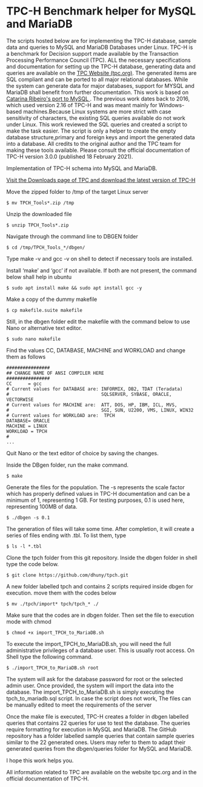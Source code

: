 # TPC-H Benchmark helper for MySQL and MariaDB


The scripts hosted below are for implementing the TPC-H database, sample data and queries to MySQL and MariaDB Databases under Linux.
TPC-H is a benchmark for Decision support made available by the Transaction Processing Performance Council (TPC). 
ALL the necessary specifications and documentation for setting up the TPC-H database, generating data and queries are available on the [TPC Website (tpc.org)](http://tpc.org/tpc_documents_current_versions/current_specifications5.asp).
The generated items are SQL compliant and can be ported to all major relational databases. While the system can generate data for major databases, support for MYSQL and MariaDB shall benefit from further documentation.
This work is based on [
Catarina Ribeiro's port to MySQL ](https://github.com/catarinaribeir0/queries-tpch-dbgen-mysql). The previous work dates back to 2016, which used version 2.16 of TPC-H and was meant mainly for Windows-based machines.Because Linux systems are more strict with case sensitivity of characters, the existing SQL queries available do not work under Linux.
This work reviewed the SQL queries and created a script to make the task easier. The script is only a helper to create the empty database structure,primary and foreign keys and import the generated data into a database.  All credits to the original author and the TPC team for making these tools available. Please consult the official documentation of TPC-H version 3.0.0 (published 18 February 2021).


Implementation of TPC-H schema into MySQL and MariaDB. 

[Visit the Downloads page of TPC and download the latest version of TPC-H](http://tpc.org/tpc_documents_current_versions/current_specifications5.asp)  

Move the zipped folder to /tmp of the target Linux server
```
$ mv TPCH_Tools*.zip /tmp
``` 
Unzip the downloaded file

```
$ unzip TPCH_Tools*.zip
``` 

Navigate through the command line to DBGEN folder  
```
$ cd /tmp/TPCH_Tools_*/dbgen/
```  

Type make -v and gcc -v on shell to detect if necessary tools are installed.

Install ‘make’ and ‘gcc’ if not available. If both are not present, the command below shall help in ubuntu
```
$ sudo apt install make && sudo apt install gcc -y
```  

Make a copy of the dummy makefile  
```
$ cp makefile.suite makefile
```  

Still, in the dbgen folder edit the makefile with the command below to use Nano or alternative text editor.
```
$ sudo nano makefile
```  
 
Find the values CC, DATABASE, MACHINE and WORKLOAD and change them as follows
```
################
## CHANGE NAME OF ANSI COMPILER HERE
################
CC      = gcc
# Current values for DATABASE are: INFORMIX, DB2, TDAT (Teradata)
#                                  SQLSERVER, SYBASE, ORACLE, VECTORWISE
# Current values for MACHINE are:  ATT, DOS, HP, IBM, ICL, MVS, 
#                                  SGI, SUN, U2200, VMS, LINUX, WIN32 
# Current values for WORKLOAD are:  TPCH
DATABASE= ORACLE
MACHINE = LINUX
WORKLOAD = TPCH
#
...
```  

Quit Nano or the text editor of choice by saving the changes.


Inside the DBgen folder, run the make command.  
```
$ make
```  

Generate the files for the population. The -s represents the scale factor which has properly defined values in TPC-H documentation and can be a minimum of 1, representing 1 GB. For testing purposes, 0.1 is used here, representing 100MB of data.  
```
$ ./dbgen -s 0.1
```  

The generation of files will take some time. After completion, it will create a series of files ending with .tbl. To list them, type
```
$ ls -l *.tbl
``` 

Clone the tpch folder from this git repository. Inside the dbgen folder in shell type the code below.
```
$ git clone https://github.com/dhuny/tpch.git
``` 
 
A new folder labelled tpch and contains 2 scripts required inside dbgen for execution. move them with the codes below 
```
$ mv ./tpch/import* tpch/tpch_* ./
``` 
Make sure that the codes are in dbgen folder. Then set the file to execution mode with chmod
```
$ chmod +x import_TPCH_to_MariaDB.sh
``` 

To execute the import_TPCH_to_MariaDB.sh, you will need the full administrative privileges of a database user. This is usually root access. On Shell type the following command.
```
$ ./import_TPCH_to_MariaDB.sh root 
```
The system will ask for the database password for root or the selected admin user. Once provided, the system will import the data into the database.
The import_TPCH_to_MariaDB.sh  is simply executing the tpch_to_mariadb.sql script. In case the script does not work, The files can be manually edited to meet the requirements of the server 

Once the make file is executed, TPC-H creates a folder in dbgen labelled queries that contains 22 queries for use to test the database. The queries require formatting for execution in MySQL and MariaDB.
The GitHub repository has a folder labelled sample queries that contain sample queries similar to the 22 generated ones. Users may refer to them to adapt their generated queries from the dbgen/queries folder for MySQL and MariaDB.

I hope this work helps you.

All information related to TPC are available on the website tpc.org and in the official documentation of TPC-H.
